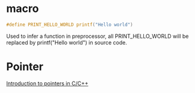 # macro

````c
#define PRINT_HELLO_WORLD printf("Hello world")
````

Used to infer a function in preprocessor, all PRINT_HELLO_WORLD will be replaced by printf("Hello world") in source code.

# Pointer

[Introduction to pointers in C/C++](https://www.youtube.com/watch?v=h-HBipu_1P0)
